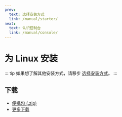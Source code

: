 ```yaml
---
prev:
  text: 选择安装方式
  link: /manual/starter/
next:
  text: 认识控制台
  link: /manual/console/
---
```


# 为 Linux 安装

::: tip
如果想了解其他安装方式，请移步 [选择安装方式](./index.md)。
:::

## 下载

- [便携包 (.zip)](https://ghproxy.com/https://github.com/koishijs/koishi-desktop/releases/download/v0.8.1/koishi-desktop-linux-x64-v0.8.1.zip)
- [更多下载](https://github.com/koishijs/koishi-desktop/releases)
